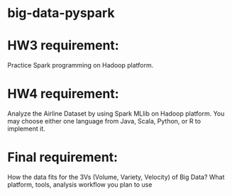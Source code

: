 # big-data-pyspark

# HW3 requirement:
Practice Spark programming on Hadoop platform.

# HW4 requirement:
Analyze the Airline Dataset by using Spark MLlib on Hadoop platform.
You may choose either one language from Java, Scala, Python, or R to
implement it.

# Final requirement:
How the data fits for the 3Vs (Volume, Variety, Velocity) of Big Data?
What platform, tools, analysis workflow you plan to use
